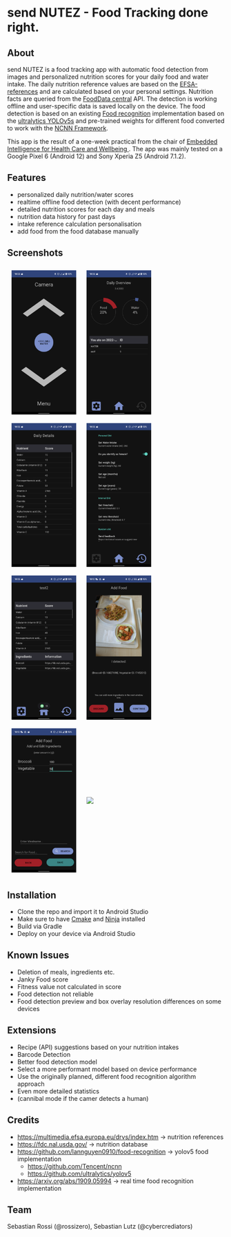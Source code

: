 # send NUTEZ - Food Tracking done right.

## About
send NUTEZ is a food tracking app with automatic food detection from images and personalized nutrition scores for your daily food and water intake. The daily nutrition reference values are based on the [EFSA-references](https://multimedia.efsa.europa.eu/drvs/index.htm) and are calculated based on your personal settings. Nutrition facts are queried from the [FoodData central](https://fdc.nal.usda.gov/) API. The detection is working offline and user-specific data is saved locally on the device. The food detection is based on an existing [Food recognition](https://github.com/lannguyen0910/food-recognition) implementation based on the [ultralytics YOLOv5s](https://github.com/ultralytics/yolov5) and pre-trained weights for different food converted to work with the [NCNN Framework](https://github.com/Tencent/ncnn).

This app is the result of a one-week practical from the chair of [Embedded Intelligence for Health Care and Wellbeing ](https://www.uni-augsburg.de/en/fakultaet/fai/informatik/prof/eihw/). The app was mainly tested on a Google Pixel 6 (Android 12) and Sony Xperia Z5 (Android 7.1.2).

## Features
+ personalized daily nutrition/water scores
+ realtime offline food detection (with decent performance)
+ detailed nutrition scores for each day and meals
+ nutrition data history for past days
+ intake reference calculation personalisation
+ add food from the food database manually

## Screenshots
[<img src="./docs/pics/screenshot_1.png" align="center" width="150" hspace="10" vspace="10">](./docs/pics/screenshot_1.png)
[<img src="./docs/pics/screenshot_2.png" align="center" width="150" hspace="10" vspace="10">](./docs/pics/screenshot_2.png)
[<img src="./docs/pics/screenshot_3.png" align="center" width="150" hspace="10" vspace="10">](./docs/pics/screenshot_3.png)
[<img src="./docs/pics/screenshot_4.png" align="center" width="150" hspace="10" vspace="10">](./docs/pics/screenshot_4.png)
[<img src="./docs/pics/screenshot_5.png" align="center" width="150" hspace="10" vspace="10">](./docs/pics/screenshot_5.png)
[<img src="./docs/pics/screenshot_6.png" align="center" width="150" hspace="10" vspace="10">](./docs/pics/screenshot_6.png)
[<img src="./docs/pics/screenshot_7.png" align="center" width="150" hspace="10" vspace="10">](./docs/pics/screenshot_7.png)
[<img src="./docs/pics/screencast.gif" align="center" width="150" hspace="10" vspace="10">](./docs/pics/screencast.gif)

## Installation
+ Clone the repo and import it to Android Studio
+ Make sure to have [Cmake](https://cmake.org/) and [Ninja](https://ninja-build.org/) installed
+ Build via Gradle
+ Deploy on your device via Android Studio

## Known Issues
+ Deletion of meals, ingredients etc.
+ Janky Food score
+ Fitness value not calculated in score
+ Food detection not reliable
+ Food detection preview and box overlay resolution differences on some devices

## Extensions
+ Recipe (API) suggestions based on your nutrition intakes
+ Barcode Detection
+ Better food detection model
+ Select a more performant model based on device performance
+ Use the originally planned, different food recognition algorithm approach
+ Even more detailed statistics
+ (cannibal mode if the camer detects a human)

## Credits
+ https://multimedia.efsa.europa.eu/drvs/index.htm -> nutrition references
+ https://fdc.nal.usda.gov/ -> nutrition database
+ https://github.com/lannguyen0910/food-recognition -> yolov5 food implementation
  + https://github.com/Tencent/ncnn
  + https://github.com/ultralytics/yolov5
+ https://arxiv.org/abs/1909.05994 -> real time food recognition implementation

## Team
Sebastian Rossi (@rossizero), Sebastian Lutz (@cybercrediators)
